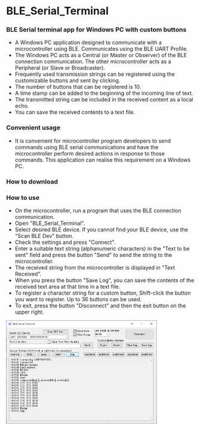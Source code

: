 # BLE_Serial_Terminal

### BLE Serial terminal app for Windows PC with custom buttons

* A Windows PC application designed to communicate with a microcontroller using BLE. Communicates using the BLE UART Profile.
* The Windows PC acts as a Central (or Master or Observer) of the BLE connection communication. The other microcontroller acts as a Peripheral (or Slave or Broadcaster).
* Frequently used transmission strings can be registered using the customizable buttons and sent by clicking.
* The number of buttons that can be registered is 10.
* A time stamp can be added to the beginning of the incoming line of text.
* The transmitted string can be included in the received content as a local echo.
* You can save the received contents to a text file.

### Convenient usage

* It is convenient for microcontroller program developers to send commands using BLE serial communications and have the microcontroller perform desired actions in response to those commands. This application can realise this requirement on a Windows PC.

### How to download
<!--
* Open the URL [https://github.com/healthywalk/Serial_Terminal_plus/](https://github.com/healthywalk/Serial_Terminal_plus/)
* Select "Download Zip" from the green button labeled "code".
* "Serial_Terminal_plus-main.zip" will be downloaded, so unzip it.
* You will find "Serial_Terminal_plus.exe" in Serial_Terminal_plus-main \ Serial_Terminal_plus \ bin \ Release.
* You can put "Serial_Terminal_plus.exe" in a convenient place and start it by double-clicking.
-->

### How to use

* On the microcontroller, run a program that uses the BLE connection communication.
* Open "BLE_Serial_Terminal".
* Select desired BLE device. If you cannot find your BLE device, use the "Scan BLE Dev" button.
* Check the settings and press "Connect".
* Enter a suitable text string (alphanumeric characters) in the "Text to be sent" field and press the button "Send" to send the string to the microcontroller.
* The received string from the microcontroller is displayed in "Text Received".
* When you press the button "Save Log", you can save the contents of the received text area at that time in a text file.
* To register a character string for a custom button, Shift-click the button you want to register. Up to 36 buttons can be used.
* To exit, press the button "Disconnect" and then the exit button on the upper right.

<img src="BLE_serial_terminal.jpg" width=80%>
